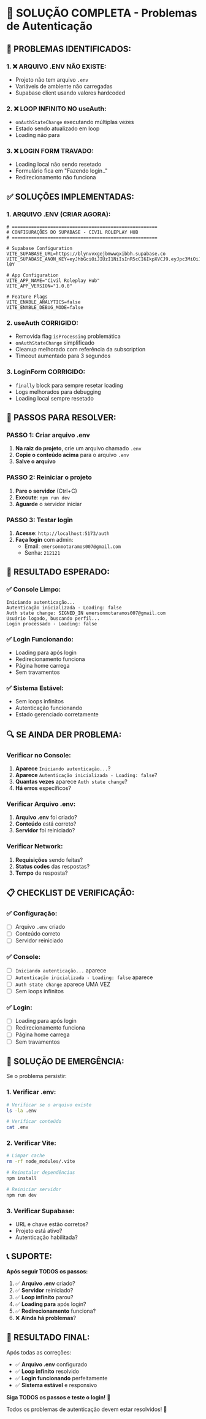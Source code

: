# 🔧 SOLUÇÃO COMPLETA - Problemas de Autenticação

## 🚨 **PROBLEMAS IDENTIFICADOS:**

### **1. ❌ ARQUIVO .ENV NÃO EXISTE:**
- Projeto não tem arquivo `.env`
- Variáveis de ambiente não carregadas
- Supabase client usando valores hardcoded

### **2. ❌ LOOP INFINITO NO useAuth:**
- `onAuthStateChange` executando múltiplas vezes
- Estado sendo atualizado em loop
- Loading não para

### **3. ❌ LOGIN FORM TRAVADO:**
- Loading local não sendo resetado
- Formulário fica em "Fazendo login.."
- Redirecionamento não funciona

## ✅ **SOLUÇÕES IMPLEMENTADAS:**

### **1. ARQUIVO .ENV (CRIAR AGORA):**
```env
# =====================================================
# CONFIGURAÇÕES DO SUPABASE - CIVIL ROLEPLAY HUB
# =====================================================

# Supabase Configuration
VITE_SUPABASE_URL=https://blynvvxgejbmwwqxibbh.supabase.co
VITE_SUPABASE_ANON_KEY=eyJhbGciOiJIUzI1NiIsInR5cCI6IkpXVCJ9.eyJpc3MiOiJzdXBhYmFzZSIsInJlZiI6ImJseW52dnhnZWpibXd3cXhpYmJoIiwicm9sZSI6ImFub24iLCJpYXQiOjE3NTQ4NzM2MzcsImV4cCI6MjA3MDQ0OTYzN30.rjl57K2GMSTTk6NN_ckWtlwAGiEwyBWhZBZ_JaH-l0Y

# App Configuration
VITE_APP_NAME="Civil Roleplay Hub"
VITE_APP_VERSION="1.0.0"

# Feature Flags
VITE_ENABLE_ANALYTICS=false
VITE_ENABLE_DEBUG_MODE=false
```

### **2. useAuth CORRIGIDO:**
- Removida flag `isProcessing` problemática
- `onAuthStateChange` simplificado
- Cleanup melhorado com referência da subscription
- Timeout aumentado para 3 segundos

### **3. LoginForm CORRIGIDO:**
- `finally` block para sempre resetar loading
- Logs melhorados para debugging
- Loading local sempre resetado

## 🚀 **PASSOS PARA RESOLVER:**

### **PASSO 1: Criar arquivo .env**
1. **Na raiz do projeto**, crie um arquivo chamado `.env`
2. **Copie o conteúdo acima** para o arquivo `.env`
3. **Salve o arquivo**

### **PASSO 2: Reiniciar o projeto**
1. **Pare o servidor** (Ctrl+C)
2. **Execute**: `npm run dev`
3. **Aguarde** o servidor iniciar

### **PASSO 3: Testar login**
1. **Acesse**: `http://localhost:5173/auth`
2. **Faça login** com admin:
   - Email: `emersonmotaramos007@gmail.com`
   - Senha: `212121`

## 🎯 **RESULTADO ESPERADO:**

### **✅ Console Limpo:**
```
Iniciando autenticação...
Autenticação inicializada - Loading: false
Auth state change: SIGNED_IN emersonmotaramos007@gmail.com
Usuário logado, buscando perfil...
Login processado - Loading: false
```

### **✅ Login Funcionando:**
- Loading para após login
- Redirecionamento funciona
- Página home carrega
- Sem travamentos

### **✅ Sistema Estável:**
- Sem loops infinitos
- Autenticação funcionando
- Estado gerenciado corretamente

## 🔍 **SE AINDA DER PROBLEMA:**

### **Verificar no Console:**
1. **Aparece** `Iniciando autenticação...`?
2. **Aparece** `Autenticação inicializada - Loading: false`?
3. **Quantas vezes** aparece `Auth state change`?
4. **Há erros** específicos?

### **Verificar Arquivo .env:**
1. **Arquivo .env** foi criado?
2. **Conteúdo** está correto?
3. **Servidor** foi reiniciado?

### **Verificar Network:**
1. **Requisições** sendo feitas?
2. **Status codes** das respostas?
3. **Tempo** de resposta?

## 📋 **CHECKLIST DE VERIFICAÇÃO:**

### **✅ Configuração:**
- [ ] Arquivo `.env` criado
- [ ] Conteúdo correto
- [ ] Servidor reiniciado

### **✅ Console:**
- [ ] `Iniciando autenticação...` aparece
- [ ] `Autenticação inicializada - Loading: false` aparece
- [ ] `Auth state change` aparece UMA VEZ
- [ ] Sem loops infinitos

### **✅ Login:**
- [ ] Loading para após login
- [ ] Redirecionamento funciona
- [ ] Página home carrega
- [ ] Sem travamentos

## 🚨 **SOLUÇÃO DE EMERGÊNCIA:**

Se o problema persistir:

### **1. Verificar .env:**
```bash
# Verificar se o arquivo existe
ls -la .env

# Verificar conteúdo
cat .env
```

### **2. Verificar Vite:**
```bash
# Limpar cache
rm -rf node_modules/.vite

# Reinstalar dependências
npm install

# Reiniciar servidor
npm run dev
```

### **3. Verificar Supabase:**
- URL e chave estão corretos?
- Projeto está ativo?
- Autenticação habilitada?

## 📞 **SUPORTE:**

**Após seguir TODOS os passos:**

1. ✅ **Arquivo .env** criado?
2. ✅ **Servidor** reiniciado?
3. ✅ **Loop infinito** parou?
4. ✅ **Loading para** após login?
5. ✅ **Redirecionamento** funciona?
6. ❌ **Ainda há problemas**?

## 🎉 **RESULTADO FINAL:**

Após todas as correções:
- ✅ **Arquivo .env** configurado
- ✅ **Loop infinito** resolvido
- ✅ **Login funcionando** perfeitamente
- ✅ **Sistema estável** e responsivo

**Siga TODOS os passos e teste o login!** 🚀

Todos os problemas de autenticação devem estar resolvidos! 🎯
